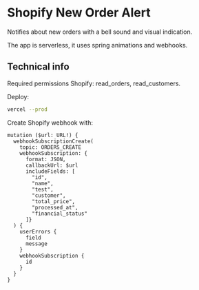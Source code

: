 # Shopify New Order Alert

Notifies about new orders with a bell sound and visual indication.

The app is serverless, it uses spring animations and webhooks.


## Technical info

Required permissions Shopify: read_orders, read_customers.

Deploy:
```bash
vercel --prod
```

Create Shopify webhook with:
```webhook
mutation ($url: URL!) {
  webhookSubscriptionCreate(
    topic: ORDERS_CREATE
    webhookSubscription: {
      format: JSON,
      callbackUrl: $url
      includeFields: [
        "id",
        "name",
        "test",
        "customer",
        "total_price",
        "processed_at",
        "financial_status"
      ]}
  ) {
    userErrors {
      field
      message
    }
    webhookSubscription {
      id
    }
  }
}
```

